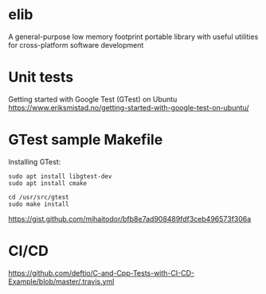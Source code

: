 # elib
A general-purpose low memory footprint portable library with useful utilities for cross-platform software development 

# Unit tests
Getting started with Google Test (GTest) on Ubuntu
https://www.eriksmistad.no/getting-started-with-google-test-on-ubuntu/

# GTest sample Makefile 

Installing GTest:

```
sudo apt install libgtest-dev
sudo apt install cmake

cd /usr/src/gtest
sudo make install
```

https://gist.github.com/mihaitodor/bfb8e7ad908489fdf3ceb496573f306a

# CI/CD

https://github.com/deftio/C-and-Cpp-Tests-with-CI-CD-Example/blob/master/.travis.yml